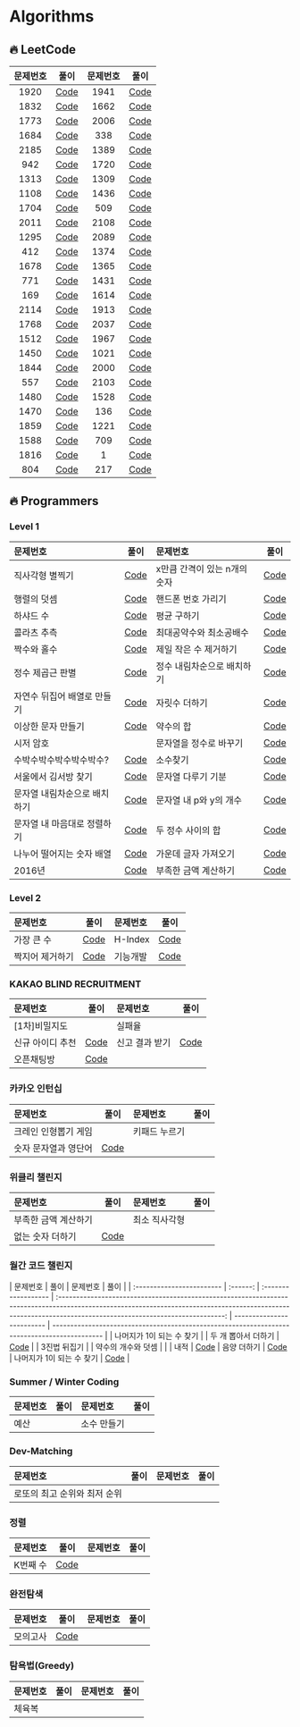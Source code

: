 # Algorithms

## 🔥 LeetCode

| 문제번호 |                                                        풀이                                                         | 문제번호 |                                                          풀이                                                          |
| :------: | :-----------------------------------------------------------------------------------------------------------------: | :------: | :--------------------------------------------------------------------------------------------------------------------: |
|   1920   |           [Code](https://github.com/oooezy/Algorithms/blob/main/LeetCode/BuildArrayfromPermutation.swift)           |   1941   | [Code](https://github.com/oooezy/Algorithms/blob/main/LeetCode/CheckIfAllCharactersHaveEqualNumberOfOccurrences.swift) |
|   1832   |          [Code](https://github.com/oooezy/Algorithms/blob/main/LeetCode/CheckIfTheSentenceIsPangram.swift)          |   1662   |       [Code](https://github.com/oooezy/Algorithms/blob/main/LeetCode/CheckIfTwoStringArraysAreEquivalent.swift)        |
|   1773   |            [Code](https://github.com/oooezy/Algorithms/blob/main/LeetCode/CountItemsMatchingARule.swift)            |   2006   |    [Code](https://github.com/oooezy/Algorithms/blob/main/LeetCode/CountNumberOfPairsWithAbsoluteDifferenceK.swift)     |
|   1684   |       [Code](https://github.com/oooezy/Algorithms/blob/main/LeetCode/CountTheNumberOfConsistentStrings.swift)       |   338    |                   [Code](https://github.com/oooezy/Algorithms/blob/main/LeetCode/CountingBits.swift)                   |
|   2185   |         [Code](https://github.com/oooezy/Algorithms/blob/main/LeetCode/CountingWordsWithAGivenPrefix.swift)         |   1389   |         [Code](https://github.com/oooezy/Algorithms/blob/main/LeetCode/CreateTargetArrayInTheGivenOrder.swift)         |
|   942    |                 [Code](https://github.com/oooezy/Algorithms/blob/main/LeetCode/DIStringMatch.swift)                 |   1720   |                 [Code](https://github.com/oooezy/Algorithms/blob/main/LeetCode/DecodeXORedArray.swift)                 |
|   1313   |        [Code](https://github.com/oooezy/Algorithms/blob/main/LeetCode/DecompressRun-LengthEncodedList.swift)        |   1309   |    [Code](https://github.com/oooezy/Algorithms/blob/main/LeetCode/DecryptStringFromAlphabetToIntegerMapping.swift)     |
|   1108   |             [Code](https://github.com/oooezy/Algorithms/blob/main/LeetCode/DefangingAnIPAddress.swift)              |   1436   |                 [Code](https://github.com/oooezy/Algorithms/blob/main/LeetCode/DestinationCity.swift)                  |
|   1704   |        [Code](https://github.com/oooezy/Algorithms/blob/main/LeetCode/DetermineIfStringHalvesAreAlike.swift)        |   509    |                 [Code](https://github.com/oooezy/Algorithms/blob/main/LeetCode/FibonacciNumber.swift)                  |
|   2011   | [Code](https://github.com/oooezy/Algorithms/blob/main/LeetCode/FinalValueOfVariableAfterPerformingOperations.swift) |   2108   |       [Code](https://github.com/oooezy/Algorithms/blob/main/LeetCode/FindFirstPalindromicStringInTheArray.swift)       |
|   1295   |       [Code](https://github.com/oooezy/Algorithms/blob/main/LeetCode/FindNumbersWithEvenNumberOfDigits.swift)       |   2089   |        [Code](https://github.com/oooezy/Algorithms/blob/main/LeetCode/FindTargetIndicesAfterSortingArray.swift)        |
|   412    |                   [Code](https://github.com/oooezy/Algorithms/blob/main/LeetCode/FizzBuzz.swift)                    |   1374   |  [Code](https://github.com/oooezy/Algorithms/blob/main/LeetCode/GenerateAStringWithCharactersThatHaveOddCounts.swift)  |
|   1678   |           [Code](https://github.com/oooezy/Algorithms/blob/main/LeetCode/GoalParserInterpretation.swift)            |   1365   |   [Code](https://github.com/oooezy/Algorithms/blob/main/LeetCode/HowManyNumbersAreSmallerThanTheCurrentNumber.swift)   |
|   771    |                [Code](https://github.com/oooezy/Algorithms/blob/main/LeetCode/JewelsAndStones.swift)                |   1431   |        [Code](https://github.com/oooezy/Algorithms/blob/main/LeetCode/KidsWithTheGreatestNumberOfCandies.swift)        |
|   169    |                [Code](https://github.com/oooezy/Algorithms/blob/main/LeetCode/MajorityElement.swift)                |   1614   |       [Code](https://github.com/oooezy/Algorithms/blob/main/LeetCode/MaximumNestingDepthOfTheParentheses.swift)        |
|   2114   |     [Code](https://github.com/oooezy/Algorithms/blob/main/LeetCode/MaximumNumberOfWordsFoundInSentences.swift)      |   1913   |     [Code](https://github.com/oooezy/Algorithms/blob/main/LeetCode/MaximumProductDifferenceBetweenTwoPairs.swift)      |
|   1768   |            [Code](https://github.com/oooezy/Algorithms/blob/main/LeetCode/MergeStringsAlternately.swift)            |   2037   |        [Code](https://github.com/oooezy/Algorithms/blob/main/LeetCode/MinimumNumberOfMovesToSeatEveryone.swift)        |
|   1512   |               [Code](https://github.com/oooezy/Algorithms/blob/main/LeetCode/NumberOfGoodPairs.swift)               |   1967   |   [Code](https://github.com/oooezy/Algorithms/blob/main/LeetCode/NumberOfStringsThatAppearAsSubstringsInWord.swift)    |
|   1450   |   [Code](https://github.com/oooezy/Algorithms/blob/main/LeetCode/NumberOfStudentsDoingHomeworkAtAGivenTime.swift)   |   1021   |            [Code](https://github.com/oooezy/Algorithms/blob/main/LeetCode/RemoveOutermostParentheses.swift)            |
|   1844   |        [Code](https://github.com/oooezy/Algorithms/blob/main/LeetCode/ReplaceAllDigitsWithCharacters.swift)         |   2000   |               [Code](https://github.com/oooezy/Algorithms/blob/main/LeetCode/ReversePrefixOfWord.swift)                |
|   557    |           [Code](https://github.com/oooezy/Algorithms/blob/main/LeetCode/ReverseWordsInAStringIII.swift)            |   2103   |                   [Code](https://github.com/oooezy/Algorithms/blob/main/LeetCode/RingsAndRods.swift)                   |
|   1480   |              [Code](https://github.com/oooezy/Algorithms/blob/main/LeetCode/RunningSumOf1dArray.swift)              |   1528   |              [Code](https://github.com/oooezy/Algorithms/commit/2b00f021f7d5e7bdb0d671c938e7eaebf89a5b6c)              |
|   1470   |                [Code](https://github.com/oooezy/Algorithms/blob/main/LeetCode/ShuffleTheArray.swift)                |   136    |                   [Code](https://github.com/oooezy/Algorithms/blob/main/LeetCode/SingleNumber.swift)                   |
|   1859   |              [Code](https://github.com/oooezy/Algorithms/blob/main/LeetCode/SortingTheSentence.swift)               |   1221   |          [Code](https://github.com/oooezy/Algorithms/blob/main/LeetCode/SplitAStringInBalancedStrings.swift)           |
|   1588   |          [Code](https://github.com/oooezy/Algorithms/blob/main/LeetCode/SumOfAllOddLengthSubarrays.swift)           |   709    |                   [Code](https://github.com/oooezy/Algorithms/blob/main/LeetCode/ToLowerCase.swift)                    |
|   1816   |               [Code](https://github.com/oooezy/Algorithms/blob/main/LeetCode/TruncateSentence.swift)                |    1     |                      [Code](https://github.com/oooezy/Algorithms/blob/main/LeetCode/TwoSum.swift)                      |
|   804    |             [Code](https://github.com/oooezy/Algorithms/blob/main/LeetCode/UniqueMorseCodeWords.swift)              |   217    |                [Code](https://github.com/oooezy/Algorithms/blob/main/LeetCode/ContainsDuplicate.swift)                 |

## 🔥 Programmers

### Level 1

| 문제번호                     |                                                                                                                          풀이                                                                                                                          | 문제번호                     |                                                                                                                     풀이                                                                                                                      |
| :--------------------------- | :----------------------------------------------------------------------------------------------------------------------------------------------------------------------------------------------------------------------------------------------------: | :--------------------------- | :-------------------------------------------------------------------------------------------------------------------------------------------------------------------------------------------------------------------------------------------: |
| 직사각형 별찍기              |                             [Code](https://github.com/oooezy/Algorithms/blob/main/%ED%94%84%EB%A1%9C%EA%B7%B8%EB%9E%98%EB%A8%B8%EC%8A%A4/Level1/%EC%A7%81%EC%82%AC%EA%B0%81%ED%98%95%20%EB%B3%84%EC%B0%8D%EA%B8%B0.swift)                              | x만큼 간격이 있는 n개의 숫자 | [Code](https://github.com/oooezy/Algorithms/blob/main/%ED%94%84%EB%A1%9C%EA%B7%B8%EB%9E%98%EB%A8%B8%EC%8A%A4/Level1/x%EB%A7%8C%ED%81%BC%20%EA%B0%84%EA%B2%A9%EC%9D%B4%20%EC%9E%88%EB%8A%94%20n%EA%B0%9C%EC%9D%98%20%EC%88%AB%EC%9E%90.swift)  |
| 행렬의 덧셈                  |                                      [Code](https://github.com/oooezy/Algorithms/blob/main/%ED%94%84%EB%A1%9C%EA%B7%B8%EB%9E%98%EB%A8%B8%EC%8A%A4/Level1/%ED%96%89%EB%A0%AC%EC%9D%98%20%EB%8D%A7%EC%85%88.swift)                                       | 핸드폰 번호 가리기           |                   [Code](https://github.com/oooezy/Algorithms/blob/main/%ED%94%84%EB%A1%9C%EA%B7%B8%EB%9E%98%EB%A8%B8%EC%8A%A4/Level1/%ED%95%B8%EB%93%9C%ED%8F%B0%20%EB%B2%88%ED%98%B8%20%EA%B0%80%EB%A6%AC%EA%B8%B0.swift)                   |
| 하샤드 수                    |                                           [Code](https://github.com/oooezy/Algorithms/blob/main/%ED%94%84%EB%A1%9C%EA%B7%B8%EB%9E%98%EB%A8%B8%EC%8A%A4/Level1/%ED%95%98%EC%83%A4%EB%93%9C%20%EC%88%98.swift)                                           | 평균 구하기                  |                                  [Code](https://github.com/oooezy/Algorithms/blob/main/%ED%94%84%EB%A1%9C%EA%B7%B8%EB%9E%98%EB%A8%B8%EC%8A%A4/Level1/%ED%8F%89%EA%B7%A0%20%EA%B5%AC%ED%95%98%EA%B8%B0.swift)                                  |
| 콜라츠 추측                  |                                      [Code](https://github.com/oooezy/Algorithms/blob/main/%ED%94%84%EB%A1%9C%EA%B7%B8%EB%9E%98%EB%A8%B8%EC%8A%A4/Level1/%EC%BD%9C%EB%9D%BC%EC%B8%A0%20%EC%B6%94%EC%B8%A1.swift)                                       | 최대공약수와 최소공배수      |       [Code](https://github.com/oooezy/Algorithms/blob/main/%ED%94%84%EB%A1%9C%EA%B7%B8%EB%9E%98%EB%A8%B8%EC%8A%A4/Level1/%EC%B5%9C%EB%8C%80%EA%B3%B5%EC%95%BD%EC%88%98%EC%99%80%20%EC%B5%9C%EC%86%8C%EA%B3%B5%EB%B0%B0%EC%88%98.swift)       |
| 짝수와 홀수                  |                                      [Code](https://github.com/oooezy/Algorithms/blob/main/%ED%94%84%EB%A1%9C%EA%B7%B8%EB%9E%98%EB%A8%B8%EC%8A%A4/Level1/%EC%A7%9D%EC%88%98%EC%99%80%20%ED%99%80%EC%88%98.swift)                                       | 제일 작은 수 제거하기        |             [Code](https://github.com/oooezy/Algorithms/blob/main/%ED%94%84%EB%A1%9C%EA%B7%B8%EB%9E%98%EB%A8%B8%EC%8A%A4/Level1/%EC%A0%9C%EC%9D%BC%20%EC%9E%91%EC%9D%80%20%EC%88%98%20%EC%A0%9C%EA%B1%B0%ED%95%98%EA%B8%B0.swift)             |
| 정수 제곱근 판별             |                            [Code](https://github.com/oooezy/Algorithms/blob/main/%ED%94%84%EB%A1%9C%EA%B7%B8%EB%9E%98%EB%A8%B8%EC%8A%A4/Level1/%EC%A0%95%EC%88%98%20%EC%A0%9C%EA%B3%B1%EA%B7%BC%20%ED%8C%90%EB%B3%84.swift)                            | 정수 내림차순으로 배치하기   | [Code](https://github.com/oooezy/Algorithms/blob/main/%ED%94%84%EB%A1%9C%EA%B7%B8%EB%9E%98%EB%A8%B8%EC%8A%A4/Level1/%EC%A0%95%EC%88%98%20%EB%82%B4%EB%A6%BC%EC%B0%A8%EC%88%9C%EC%9C%BC%EB%A1%9C%20%EB%B0%B0%EC%B9%98%ED%95%98%EA%B8%B0.swift) |
| 자연수 뒤집어 배열로 만들기  |    [Code](https://github.com/oooezy/Algorithms/blob/main/%ED%94%84%EB%A1%9C%EA%B7%B8%EB%9E%98%EB%A8%B8%EC%8A%A4/Level1/%EC%9E%90%EC%97%B0%EC%88%98%20%EB%92%A4%EC%A7%91%EC%96%B4%20%EB%B0%B0%EC%97%B4%EB%A1%9C%20%EB%A7%8C%EB%93%A4%EA%B8%B0.swift)    | 자릿수 더하기                |                             [Code](https://github.com/oooezy/Algorithms/blob/main/%ED%94%84%EB%A1%9C%EA%B7%B8%EB%9E%98%EB%A8%B8%EC%8A%A4/Level1/%EC%9E%90%EB%A6%BF%EC%88%98%20%EB%8D%94%ED%95%98%EA%B8%B0.swift)                              |
| 이상한 문자 만들기           |                       [Code](https://github.com/oooezy/Algorithms/blob/main/%ED%94%84%EB%A1%9C%EA%B7%B8%EB%9E%98%EB%A8%B8%EC%8A%A4/Level1/%EC%9D%B4%EC%83%81%ED%95%9C%20%EB%AC%B8%EC%9E%90%20%EB%A7%8C%EB%93%A4%EA%B8%B0.swift)                        | 약수의 합                    |                                      [Code](https://github.com/oooezy/Algorithms/blob/main/%ED%94%84%EB%A1%9C%EA%B7%B8%EB%9E%98%EB%A8%B8%EC%8A%A4/Level1/%EC%95%BD%EC%88%98%EC%9D%98%20%ED%95%A9.swift)                                       |
| 시저 암호                    |                                                                                                                                                                                                                                                        | 문자열을 정수로 바꾸기       |          [Code](https://github.com/oooezy/Algorithms/blob/main/%ED%94%84%EB%A1%9C%EA%B7%B8%EB%9E%98%EB%A8%B8%EC%8A%A4/Level1/%EB%AC%B8%EC%9E%90%EC%97%B4%EC%9D%84%20%EC%A0%95%EC%88%98%EB%A1%9C%20%EB%B0%94%EA%BE%B8%EA%B8%B0.swift)          |
| 수박수박수박수박수박수?      |           [Code](https://github.com/oooezy/Algorithms/blob/main/%ED%94%84%EB%A1%9C%EA%B7%B8%EB%9E%98%EB%A8%B8%EC%8A%A4/Level1/%EC%88%98%EB%B0%95%EC%88%98%EB%B0%95%EC%88%98%EB%B0%95%EC%88%98%EB%B0%95%EC%88%98%EB%B0%95%EC%88%98%3F.swift)            | 소수찾기                     |                                      [Code](https://github.com/oooezy/Algorithms/blob/main/%ED%94%84%EB%A1%9C%EA%B7%B8%EB%9E%98%EB%A8%B8%EC%8A%A4/Level1/%EC%86%8C%EC%88%98%20%EC%B0%BE%EA%B8%B0.swift)                                       |
| 서울에서 김서방 찾기         |                   [Code](https://github.com/oooezy/Algorithms/blob/main/%ED%94%84%EB%A1%9C%EA%B7%B8%EB%9E%98%EB%A8%B8%EC%8A%A4/Level1/%EC%84%9C%EC%9A%B8%EC%97%90%EC%84%9C%20%EA%B9%80%EC%84%9C%EB%B0%A9%20%EC%B0%BE%EA%B8%B0.swift)                   | 문자열 다루기 기분           |                   [Code](https://github.com/oooezy/Algorithms/blob/main/%ED%94%84%EB%A1%9C%EA%B7%B8%EB%9E%98%EB%A8%B8%EC%8A%A4/Level1/%EB%AC%B8%EC%9E%90%EC%97%B4%20%EB%8B%A4%EB%A3%A8%EA%B8%B0%20%EA%B8%B0%EB%B3%B8.swift)                   |
| 문자열 내림차순으로 배치하기 | [Code](https://github.com/oooezy/Algorithms/blob/main/%ED%94%84%EB%A1%9C%EA%B7%B8%EB%9E%98%EB%A8%B8%EC%8A%A4/Level1/%EB%AC%B8%EC%9E%90%EC%97%B4%20%EB%82%B4%EB%A6%BC%EC%B0%A8%EC%88%9C%EC%9C%BC%EB%A1%9C%20%EB%B0%B0%EC%B9%98%ED%95%98%EA%B8%B0.swift) | 문자열 내 p와 y의 개수       |               [Code](https://github.com/oooezy/Algorithms/blob/main/%ED%94%84%EB%A1%9C%EA%B7%B8%EB%9E%98%EB%A8%B8%EC%8A%A4/Level1/%EB%AC%B8%EC%9E%90%EC%97%B4%20%EB%82%B4%20p%EC%99%80%20y%EC%9D%98%20%EA%B0%9C%EC%88%98.swift)               |
| 문자열 내 마음대로 정렬하기  |    [Code](https://github.com/oooezy/Algorithms/blob/main/%ED%94%84%EB%A1%9C%EA%B7%B8%EB%9E%98%EB%A8%B8%EC%8A%A4/Level1/%EB%AC%B8%EC%9E%90%EC%97%B4%20%EB%82%B4%20%EB%A7%88%EC%9D%8C%EB%8C%80%EB%A1%9C%20%EC%A0%95%EB%A0%AC%ED%95%98%EA%B8%B0.swift)    | 두 정수 사이의 합            |                      [Code](https://github.com/oooezy/Algorithms/blob/main/%ED%94%84%EB%A1%9C%EA%B7%B8%EB%9E%98%EB%A8%B8%EC%8A%A4/Level1/%EB%91%90%20%EC%A0%95%EC%88%98%20%EC%82%AC%EC%9D%B4%EC%9D%98%20%ED%95%A9.swift)                      |
| 나누어 떨어지는 숫자 배열    |        [Code](https://github.com/oooezy/Algorithms/blob/main/%ED%94%84%EB%A1%9C%EA%B7%B8%EB%9E%98%EB%A8%B8%EC%8A%A4/Level1/%EB%82%98%EB%88%84%EC%96%B4%20%EB%96%A8%EC%96%B4%EC%A7%80%EB%8A%94%20%EC%88%AB%EC%9E%90%20%EB%B0%B0%EC%97%B4.swift)         | 가운데 글자 가져오기         |              [Code](https://github.com/oooezy/Algorithms/blob/main/%ED%94%84%EB%A1%9C%EA%B7%B8%EB%9E%98%EB%A8%B8%EC%8A%A4/Level1/%EA%B0%80%EC%9A%B4%EB%8D%B0%20%EA%B8%80%EC%9E%90%20%EA%B0%80%EC%A0%B8%EC%98%A4%EA%B8%B0.swift)               |
| 2016년                       |                                                        [Code](https://github.com/oooezy/Algorithms/blob/main/%ED%94%84%EB%A1%9C%EA%B7%B8%EB%9E%98%EB%A8%B8%EC%8A%A4/Level1/2016%EB%85%84.swift)                                                        | 부족한 금액 계산하기         |              [Code](https://github.com/oooezy/Algorithms/blob/main/%ED%94%84%EB%A1%9C%EA%B7%B8%EB%9E%98%EB%A8%B8%EC%8A%A4/Level1/%EB%B6%80%EC%A1%B1%ED%95%9C%20%EA%B8%88%EC%95%A1%20%EA%B3%84%EC%82%B0%ED%95%98%EA%B8%B0.swift)               |

### Level 2

| 문제번호        |                                                                                             풀이                                                                                              | 문제번호 |                                                                              풀이                                                                               |
| :-------------- | :-------------------------------------------------------------------------------------------------------------------------------------------------------------------------------------------: | :------- | :-------------------------------------------------------------------------------------------------------------------------------------------------------------: |
| 가장 큰 수      |             [Code](https://github.com/oooezy/Algorithms/blob/main/%ED%94%84%EB%A1%9C%EA%B7%B8%EB%9E%98%EB%A8%B8%EC%8A%A4/Level2/%EA%B0%80%EC%9E%A5%20%ED%81%B0%20%EC%88%98.swift)             | H-Index  |               [Code](https://github.com/oooezy/Algorithms/blob/main/%ED%94%84%EB%A1%9C%EA%B7%B8%EB%9E%98%EB%A8%B8%EC%8A%A4/Level2/H-Index.swift)                |
| 짝지어 제거하기 | [Code](https://github.com/oooezy/Algorithms/blob/main/%ED%94%84%EB%A1%9C%EA%B7%B8%EB%9E%98%EB%A8%B8%EC%8A%A4/Level2/%EC%A7%9D%EC%A7%80%EC%96%B4%20%EC%A0%9C%EA%B1%B0%ED%95%98%EA%B8%B0.swift) | 기능개발 | [Code](https://github.com/oooezy/Algorithms/blob/main/%ED%94%84%EB%A1%9C%EA%B7%B8%EB%9E%98%EB%A8%B8%EC%8A%A4/Level2/%EA%B8%B0%EB%8A%A5%EA%B0%9C%EB%B0%9C.swift) |

### KAKAO BLIND RECRUITMENT

| 문제번호         |                                                                                               풀이                                                                                               | 문제번호       |                                                                                          풀이                                                                                           |
| :--------------- | :----------------------------------------------------------------------------------------------------------------------------------------------------------------------------------------------: | :------------- | :-------------------------------------------------------------------------------------------------------------------------------------------------------------------------------------: |
| [1차]비밀지도    |                                                                                                                                                                                                  | 실패율         |                                                                                                                                                                                         |
| 신규 아이디 추천 | [Code](https://github.com/oooezy/Algorithms/blob/main/%ED%94%84%EB%A1%9C%EA%B7%B8%EB%9E%98%EB%A8%B8%EC%8A%A4/Level2/%EC%8B%A0%EA%B7%9C%20%EC%95%84%EC%9D%B4%EB%94%94%20%EC%B6%94%EC%B2%9C.swift) | 신고 결과 받기 | [Code](https://github.com/oooezy/Algorithms/blob/main/%ED%94%84%EB%A1%9C%EA%B7%B8%EB%9E%98%EB%A8%B8%EC%8A%A4/Level1/%EC%8B%A0%EA%B3%A0%20%EA%B2%B0%EA%B3%BC%20%EB%B0%9B%EA%B8%B0.swift) |
| 오픈채팅방       |             [Code](https://github.com/oooezy/Algorithms/blob/main/%ED%94%84%EB%A1%9C%EA%B7%B8%EB%9E%98%EB%A8%B8%EC%8A%A4/Level2/%EC%98%A4%ED%94%88%EC%B1%84%ED%8C%85%EB%B0%A9.swift)             |

### 카카오 인턴십

| 문제번호             |                                                                                                        풀이                                                                                                        | 문제번호      | 풀이 |
| :------------------- | :----------------------------------------------------------------------------------------------------------------------------------------------------------------------------------------------------------------: | :------------ | :--: |
| 크레인 인형뽑기 게임 |                                                                                                                                                                                                                    | 키패드 누르기 |      |
| 숫자 문자열과 영단어 | [Code](https://github.com/oooezy/Algorithms/blob/main/%ED%94%84%EB%A1%9C%EA%B7%B8%EB%9E%98%EB%A8%B8%EC%8A%A4/Level1/%EC%88%AB%EC%9E%90%20%EB%AC%B8%EC%9E%90%EC%97%B4%EA%B3%BC%20%EC%98%81%EB%8B%A8%EC%96%B4.swift) |

### 위클리 챌린지

| 문제번호             |                                                                                               풀이                                                                                               | 문제번호      | 풀이 |
| :------------------- | :----------------------------------------------------------------------------------------------------------------------------------------------------------------------------------------------: | :------------ | :--: |
| 부족한 금액 계산하기 |                                                                                                                                                                                                  | 최소 직사각형 |      |
| 없는 숫자 더하기     | [Code](https://github.com/oooezy/Algorithms/blob/main/%ED%94%84%EB%A1%9C%EA%B7%B8%EB%9E%98%EB%A8%B8%EC%8A%A4/Level1/%EC%97%86%EB%8A%94%20%EC%88%AB%EC%9E%90%20%EB%8D%94%ED%95%98%EA%B8%B0.swift) |

### 월간 코드 챌린지

| 문제번호                  |   풀이   | 문제번호            |                                                                                                     풀이                                                                                                     |
| :------------------------ | :------: | :------------------ | :----------------------------------------------------------------------------------------------------------------------------------------------------------------------------------------------------------: | ------------------------- | -------------------------------------------------------------------------------------------- |
| 나머지가 1이 되는 수 찾기 |          | 두 개 뽑아서 더하기 | [Code](https://github.com/oooezy/Algorithms/blob/main/%ED%94%84%EB%A1%9C%EA%B7%B8%EB%9E%98%EB%A8%B8%EC%8A%A4/Level1/%EB%91%90%20%EA%B0%9C%20%EB%BD%91%EC%95%84%EC%84%9C%20%EB%8D%94%ED%95%98%EA%B8%B0.swift) |
| 3진법 뒤집기              |          | 약수의 개수와 덧셈  |                                                                                                                                                                                                              |
| 내적                      | [Code]() | 음양 더하기         |                                                                                                   [Code]()                                                                                                   | 나머지가 1이 되는 수 찾기 | [Code](https://github.com/oooezy/Algorithms/commit/7b54834fc3b62373cc4af0e4430b9bde9ef89c6e) |

### Summer / Winter Coding

| 문제번호 | 풀이 | 문제번호    | 풀이 |
| :------- | :--: | :---------- | :--: |
| 예산     |      | 소수 만들기 |      |

### Dev-Matching

| 문제번호                     | 풀이 | 문제번호 | 풀이 |
| :--------------------------- | :--: | :------- | :--: |
| 로또의 최고 순위와 최저 순위 |      |

### 정렬

| 문제번호 |                                                                          풀이                                                                           | 문제번호 | 풀이 |
| :------- | :-----------------------------------------------------------------------------------------------------------------------------------------------------: | :------- | :--: |
| K번째 수 | [Code](https://github.com/oooezy/Algorithms/blob/main/%ED%94%84%EB%A1%9C%EA%B7%B8%EB%9E%98%EB%A8%B8%EC%8A%A4/Level1/K%EB%B2%88%EC%A7%B8%EC%88%98.swift) |

### 완전탐색

| 문제번호 |                                                                              풀이                                                                               | 문제번호 | 풀이 |
| :------- | :-------------------------------------------------------------------------------------------------------------------------------------------------------------: | :------- | :--: |
| 모의고사 | [Code](https://github.com/oooezy/Algorithms/blob/main/%ED%94%84%EB%A1%9C%EA%B7%B8%EB%9E%98%EB%A8%B8%EC%8A%A4/Level1/%EB%AA%A8%EC%9D%98%EA%B3%A0%EC%82%AC.swift) |

### 탐욕법(Greedy)

| 문제번호 | 풀이 | 문제번호 | 풀이 |
| :------- | :--: | :------- | :--: |
| 체육복   |      |
